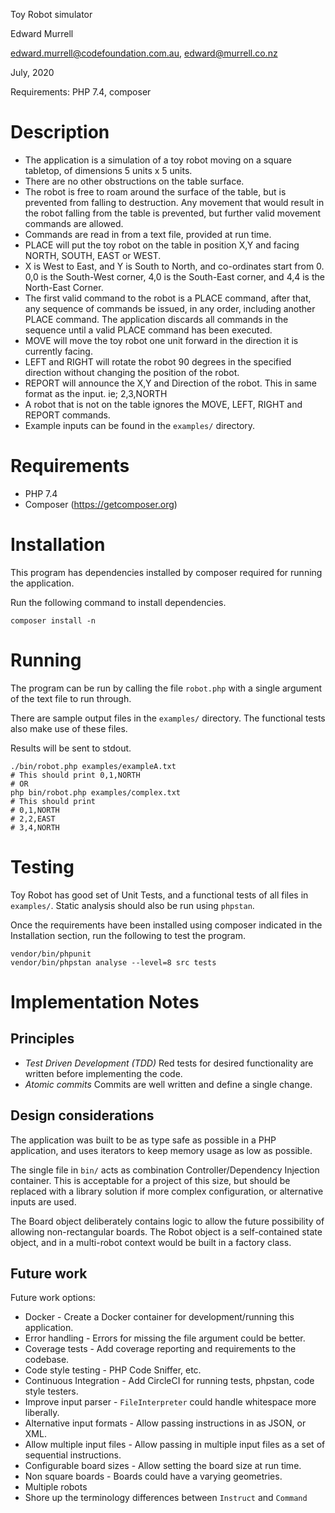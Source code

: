 Toy Robot simulator

Edward Murrell

edward.murrell@codefoundation.com.au, edward@murrell.co.nz

July, 2020

Requirements: PHP 7.4, composer

# Description
- The application is a simulation of a toy robot moving on a square tabletop,
  of dimensions 5 units x 5 units.
- There are no other obstructions on the table surface.
- The robot is free to roam around the surface of the table, but is
  prevented from falling to destruction. Any movement that would result in the
  robot falling from the table is prevented, but further valid movement commands
  are allowed.
- Commands are read in from a text file, provided at run time.
- PLACE will put the toy robot on the table in position X,Y and facing NORTH,
  SOUTH, EAST or WEST.
- X is West to East, and Y is South to North, and co-ordinates start from 0.
  0,0 is the South-West corner, 4,0 is the South-East corner, and 4,4 is the
  North-East Corner.
- The first valid command to the robot is a PLACE command, after that, any
  sequence of commands be issued, in any order, including another PLACE
  command. The application discards all commands in the sequence until
  a valid PLACE command has been executed.
- MOVE will move the toy robot one unit forward in the direction it is
  currently facing.
- LEFT and RIGHT will rotate the robot 90 degrees in the specified direction
  without changing the position of the robot.
- REPORT will announce the X,Y and Direction of the robot. This in same format
  as the input. ie; 2,3,NORTH
- A robot that is not on the table ignores the MOVE, LEFT, RIGHT and REPORT commands.
- Example inputs can be found in the `examples/` directory.

# Requirements
- PHP 7.4
- Composer (https://getcomposer.org)

# Installation
This program has dependencies installed by composer required for running the application.

Run the following command to install dependencies.

```shell script
composer install -n
```

# Running
The program can be run by calling the file `robot.php` with a single argument of the text file to run through.

There are sample output files in the `examples/` directory. The functional tests also make use of these files.

Results will be sent to stdout.

```shell script
./bin/robot.php examples/exampleA.txt
# This should print 0,1,NORTH
# OR
php bin/robot.php examples/complex.txt
# This should print
# 0,1,NORTH
# 2,2,EAST
# 3,4,NORTH
```

# Testing
Toy Robot has good set of Unit Tests, and a functional tests of all files in `examples/`. Static analysis should also
 be run using `phpstan`.

Once the requirements have been installed using composer indicated in the Installation section, run the following to
 test the program.

```shell script
vendor/bin/phpunit
vendor/bin/phpstan analyse --level=8 src tests
```

# Implementation Notes

## Principles
- *Test Driven Development (TDD)* Red tests for desired functionality are written before implementing the code.
- *Atomic commits* Commits are well written and define a single change.

## Design considerations
The application was built to be as type safe as possible in a PHP application, and uses iterators to keep memory usage
 as low as possible.

The single file in `bin/` acts as combination Controller/Dependency Injection container. This is acceptable for a
 project of this size, but should be replaced with a library solution if more complex configuration, or alternative
 inputs are used.

The Board object deliberately contains logic to allow the future possibility of allowing non-rectangular boards. The
 Robot object is a self-contained state object, and in a multi-robot context would be built in a factory class.

## Future work

Future work options:

- Docker - Create a Docker container for development/running this application.
- Error handling - Errors for missing the file argument could be better.
- Coverage tests - Add coverage reporting and requirements to the codebase.
- Code style testing - PHP Code Sniffer, etc.
- Continuous Integration - Add CircleCI for running tests, phpstan, code style testers.
- Improve input parser - `FileInterpreter` could handle whitespace more liberally.
- Alternative input formats - Allow passing instructions in as JSON, or XML.
- Allow multiple input files - Allow passing in multiple input files as a set of sequential instructions.
- Configurable board sizes - Allow setting the board size at run time.
- Non square boards - Boards could have a varying geometries.
- Multiple robots
- Shore up the terminology differences between `Instruct` and `Command`

